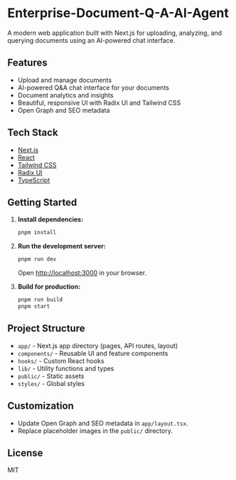 # Enterprise-Document-Q-A-AI-Agent

A modern web application built with Next.js for uploading, analyzing, and querying documents using an AI-powered chat interface.

## Features
- Upload and manage documents
- AI-powered Q&A chat interface for your documents
- Document analytics and insights
- Beautiful, responsive UI with Radix UI and Tailwind CSS
- Open Graph and SEO metadata

## Tech Stack
- [Next.js](https://nextjs.org/)
- [React](https://react.dev/)
- [Tailwind CSS](https://tailwindcss.com/)
- [Radix UI](https://www.radix-ui.com/)
- [TypeScript](https://www.typescriptlang.org/)

## Getting Started

1. **Install dependencies:**
   ```sh
   pnpm install
   ```

2. **Run the development server:**
   ```sh
   pnpm run dev
   ```
   Open [http://localhost:3000](http://localhost:3000) in your browser.

3. **Build for production:**
   ```sh
   pnpm run build
   pnpm start
   ```

## Project Structure
- `app/` - Next.js app directory (pages, API routes, layout)
- `components/` - Reusable UI and feature components
- `hooks/` - Custom React hooks
- `lib/` - Utility functions and types
- `public/` - Static assets
- `styles/` - Global styles

## Customization
- Update Open Graph and SEO metadata in `app/layout.tsx`.
- Replace placeholder images in the `public/` directory.

## License
MIT
